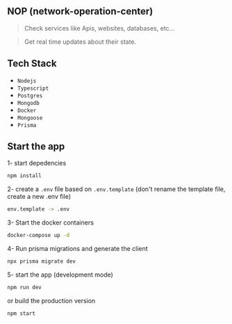 ## NOP (network-operation-center)

> Check services like Apis, websites, databases, etc...

>  Get real time updates about their state. 


## Tech Stack

- `Nodejs`
- `Typescript`
- `Postgres`
- `Mongodb`
- `Docker`
- `Mongoose`
- `Prisma`

## Start the app

1- start depedencies 

```bash
npm install
```
2- create a `.env` file based on `.env.template` (don't rename the template file, create a new .env file)

```bash 
env.template -> .env
```

3- Start the docker containers

```bash
docker-compose up -d
```

4- Run prisma migrations and generate the client

```bash
npx prisma migrate dev
```

5- start the app (development mode)

```bash
npm run dev
```

or build the production version

```bash
npm start
```